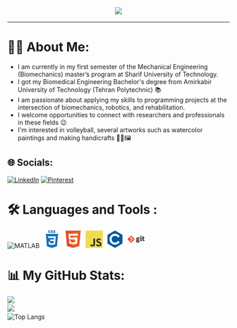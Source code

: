 <div id="header" align="center">
  <img src="https://i.giphy.com/media/v1.Y2lkPTc5MGI3NjExNGxrbmVxaHdyYnlkejdkbjJmbjdlY2lwYWJwdzM0MmxhZ25jMzR4NyZlcD12MV9pbnRlcm5hbF9naWZfYnlfaWQmY3Q9cw/lP8xu5t2DLGG045H8F/giphy.gif" width="200"/>
</div>

---
# :woman_technologist: About Me:

- I am currently in my first semester of the Mechanical Engineering (Biomechanics) master’s program at Sharif University of Technology.
- I got my Biomedical Engineering Bachelor's degree from Amirkabir University of Technology (Tehran Polytechnic) 📚
- I am passionate about applying my skills to programming projects at the intersection of biomechanics, robotics, and rehabilitation.
- I welcome opportunities to connect with researchers and professionals in these fields 😉
- I'm interested in volleyball, several artworks such as watercolor paintings and making handicrafts 🏐🎨🖼️

## 🌐 Socials:
[![LinkedIn](https://img.shields.io/badge/LinkedIn-%230077B5.svg?logo=linkedin&logoColor=white)](https://www.linkedin.com/in/mahshad-nazari-jeirani/) [![Pinterest](https://img.shields.io/badge/Pinterest-%23E60023.svg?logo=Pinterest&logoColor=white)](https://pinterest.com/mahshadnj) 


# 🛠️ Languages and Tools :
<div>
  <img src="https://github.com/user-attachments/assets/14099f68-e5d3-4748-8be5-d415e95ae2f8" title="MATLAB" alt="MATLAB" width="40" height="40"/>&nbsp;
  <img src="https://github.com/devicons/devicon/blob/master/icons/css3/css3-plain-wordmark.svg"  title="CSS3" alt="CSS" width="40" height="40"/>&nbsp;
  <img src="https://github.com/devicons/devicon/blob/master/icons/html5/html5-original.svg" title="HTML5" alt="HTML" width="40" height="40"/>&nbsp;
  <img src="https://github.com/devicons/devicon/blob/master/icons/javascript/javascript-original.svg" title="JavaScript" alt="JavaScript" width="40" 
  <img src="https://raw.githubusercontent.com/devicons/devicon/ca28c779441053191ff11710fe24a9e6c23690d6/icons/python/python-original.svg" title="Python" alt="Python" width="40" height="40"/>&nbsp;
  <img src="https://github.com/devicons/devicon/blob/master/icons/c/c-plain.svg" title="C" alt="C" width="40" height="40"/>&nbsp;
  <img src="https://github.com/devicons/devicon/blob/master/icons/git/git-original-wordmark.svg" title="Git" alt="Git" width="40" height="40"/>
</div>


# 📊 My GitHub Stats:
![](https://github-readme-stats.vercel.app/api?username=mahshadnj&theme=dark&hide_border=true&include_all_commits=true&count_private=false)<br/>
![](https://github-readme-streak-stats.herokuapp.com/?user=mahshadnj&theme=dark&hide_border=true)<br/>
![Top Langs](https://github-readme-stats.vercel.app/api/top-langs/?username=mahshadnj&theme=dark&hide_border=true)

